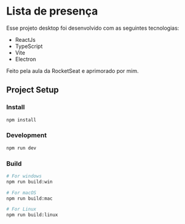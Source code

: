 # Lista de presença
Esse projeto desktop foi desenvolvido com as seguintes tecnologias:
- ReactJs
- TypeScript
- Vite
- Electron

Feito pela aula da RocketSeat e aprimorado por mim.

## Project Setup

### Install

```bash
npm install
```

### Development

```bash
npm run dev
```

### Build

```bash
# For windows
npm run build:win

# For macOS
npm run build:mac

# For Linux
npm run build:linux
